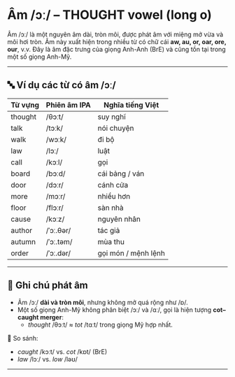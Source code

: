 # Âm /ɔː/ – THOUGHT vowel (long o)

Âm /ɔː/ là một nguyên âm dài, tròn môi, được phát âm với miệng mở vừa và môi hơi tròn. Âm này xuất hiện trong nhiều từ có chữ cái **aw, au, or, oar, ore, our**, v.v. Đây là âm đặc trưng của giọng Anh-Anh (BrE) và cũng tồn tại trong một số giọng Anh-Mỹ.

---

## 🔤 Ví dụ các từ có âm /ɔː/

| Từ vựng    | Phiên âm IPA  | Nghĩa tiếng Việt         |
|------------|----------------|--------------------------|
| thought    | /θɔːt/         | suy nghĩ                 |
| talk       | /tɔːk/         | nói chuyện               |
| walk       | /wɔːk/         | đi bộ                    |
| law        | /lɔː/          | luật                     |
| call       | /kɔːl/         | gọi                      |
| board      | /bɔːd/         | cái bảng / ván           |
| door       | /dɔːr/         | cánh cửa                 |
| more       | /mɔːr/         | nhiều hơn                |
| floor      | /flɔːr/        | sàn nhà                  |
| cause      | /kɔːz/         | nguyên nhân              |
| author     | /ˈɔː.θər/      | tác giả                  |
| autumn     | /ˈɔː.təm/      | mùa thu                  |
| order      | /ˈɔː.dər/      | gọi món / mệnh lệnh      |

---

## 📌 Ghi chú phát âm
- Âm /ɔː/ **dài và tròn môi**, nhưng không mở quá rộng như /ɒ/.
- Một số giọng Anh-Mỹ không phân biệt /ɔː/ và /ɑː/, gọi là hiện tượng **cot–caught merger**:
  - *thought* /θɔːt/ ≈ *tot* /tɑːt/ trong giọng Mỹ hợp nhất.

🔁 So sánh:
- *caught* /kɔːt/ vs. *cot* /kɒt/ (BrE)
- *law* /lɔː/ vs. *low* /ləʊ/

---
 